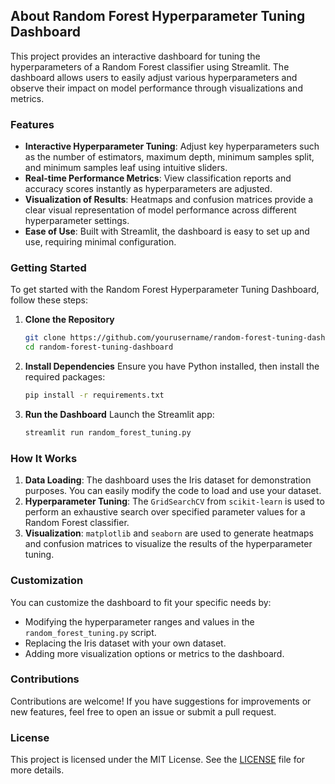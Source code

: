 
## About Random Forest Hyperparameter Tuning Dashboard

This project provides an interactive dashboard for tuning the hyperparameters of a Random Forest classifier using Streamlit. The dashboard allows users to easily adjust various hyperparameters and observe their impact on model performance through visualizations and metrics.

### Features

- **Interactive Hyperparameter Tuning**: Adjust key hyperparameters such as the number of estimators, maximum depth, minimum samples split, and minimum samples leaf using intuitive sliders.
- **Real-time Performance Metrics**: View classification reports and accuracy scores instantly as hyperparameters are adjusted.
- **Visualization of Results**: Heatmaps and confusion matrices provide a clear visual representation of model performance across different hyperparameter settings.
- **Ease of Use**: Built with Streamlit, the dashboard is easy to set up and use, requiring minimal configuration.

### Getting Started

To get started with the Random Forest Hyperparameter Tuning Dashboard, follow these steps:

1. **Clone the Repository**
    ```bash
    git clone https://github.com/yourusername/random-forest-tuning-dashboard.git
    cd random-forest-tuning-dashboard
    ```

2. **Install Dependencies**
    Ensure you have Python installed, then install the required packages:
    ```bash
    pip install -r requirements.txt
    ```

3. **Run the Dashboard**
    Launch the Streamlit app:
    ```bash
    streamlit run random_forest_tuning.py
    ```

### How It Works

1. **Data Loading**: The dashboard uses the Iris dataset for demonstration purposes. You can easily modify the code to load and use your dataset.
2. **Hyperparameter Tuning**: The `GridSearchCV` from `scikit-learn` is used to perform an exhaustive search over specified parameter values for a Random Forest classifier.
3. **Visualization**: `matplotlib` and `seaborn` are used to generate heatmaps and confusion matrices to visualize the results of the hyperparameter tuning.

### Customization

You can customize the dashboard to fit your specific needs by:
- Modifying the hyperparameter ranges and values in the `random_forest_tuning.py` script.
- Replacing the Iris dataset with your own dataset.
- Adding more visualization options or metrics to the dashboard.

### Contributions

Contributions are welcome! If you have suggestions for improvements or new features, feel free to open an issue or submit a pull request.

### License

This project is licensed under the MIT License. See the [LICENSE](LICENSE) file for more details.

